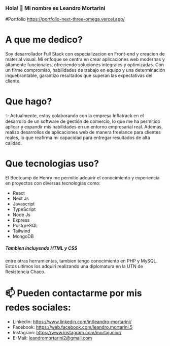 ### Hola! 👋 Mi nombre es Leandro Mortarini

#Portfolio
https://portfolio-next-three-omega.vercel.app/

# A que me dedico?
Soy desarrollador Full Stack con especializacion en Front-end y creacion de material visual.
Mi enfoque se centra en crear aplicaciones web modernas y altamente funcionales, ofreciendo soluciones integrales y
optimizadas. 
Con un firme compromiso, habilidades de trabajo en equipo y una
determinación inquebrantable, garantizo resultados que superan las expectativas del cliente.

# Que hago?
✨ Actualmente, estoy colaborando con la empresa Inflatrack en el desarrollo de un software de gestión de comercio, lo que me ha permitido aplicar y expandir mis habilidades en un entorno empresarial real. Además, realizo desarrollos de aplicaciones web de manera freelance para clientes reales, lo que reafirma mi capacidad para entregar resultados de alta calidad.

# Que tecnologias uso?
El Bootcamp de Henry me permitio adquirir el conocimiento y experiencia en proyectos con diversas tecnologias como:
- React
- Next Js
- Javascript
- TypeScript
- Node Js
- Express
- PostgreSQL
- Tailwind
- MongoDB
##### Tambien incluyendo HTML y CSS
entre otras herramientas, tambien tengo conocimiento en PHP y MySQL. Estos ultimos los adquiri realizando una diplomatura en la UTN de Resistencia Chaco.




# 📫 Pueden contactarme por mis redes sociales:
- Linkedin: https://www.linkedin.com/in/leandro-mortarini/
- Facebook: https://web.facebook.com/leandro.mortarini.5
- Instagram: https://www.instagram.com/mortajunior/
- E-Mail: leandromortarini2@gmail.com




<!--
**leandromortarini2/leandromortarini2** is a ✨ _special_ ✨ repository because its `README.md` (this file) appears on your GitHub profile.

Here are some ideas to get you started:





-->
